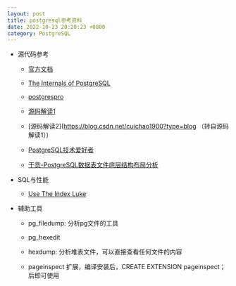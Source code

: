 ```yaml
---
layout: post
title: postgresql参考资料
date: 2022-10-23 20:20:23 +0800
category: PostgreSQL
---
```



* 源代码参考

  - [官方文档](https://www.postgresql.org/docs/15/internals.html)
 
  - [The Internals of PostgreSQL](https://www.interdb.jp/pg/index.html)

  - [postgrespro](https://postgrespro.com/blog/pgsql/3994098)

  - [源码解读1](http://blog.itpub.net/6906/)

  - [源码解读2](https://blog.csdn.net/cuichao1900?type=blog （转自源码解读1）)

  - [PostgreSQL技术爱好者](https://foucus.blog.csdn.net/category_9332424.html)

  - [干货-PostgreSQL数据表文件底层结构布局分析](https://blog.csdn.net/MyySophia/article/details/120724075)

* SQL与性能

  - [Use The Index Luke](https://use-the-index-luke.com/sql/table-of-contents)


* 辅助工具

  - pg_filedump: 分析pg文件的工具
 
  - pg_hexedit

  - hexdump: 分析堆表文件，可以直接查看任何文件的内容

  - pageinspect 扩展，编译安装后，CREATE EXTENSION pageinspect； 后即可使用
